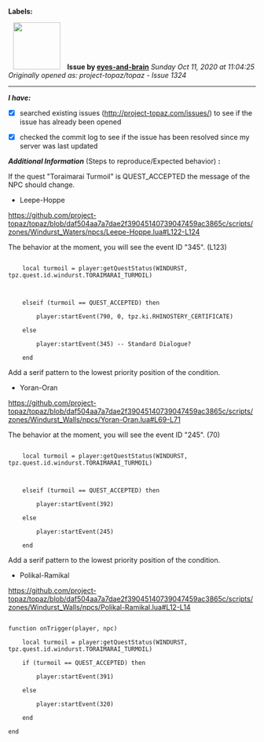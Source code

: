 **Labels:**



<a href="https://github.com/eyes-and-brain"><img src="https://avatars0.githubusercontent.com/u/71148313?v=4" width="96" height="96" hspace="10"></img></a> **Issue by [eyes-and-brain](https://github.com/eyes-and-brain)**
_Sunday Oct 11, 2020 at 11:04:25_
_Originally opened as: project-topaz/topaz - Issue 1324_

----

<!-- place 'x' mark between square [] brackets to checkmark box -->
**_I have:_**

- [x] searched existing issues (http://project-topaz.com/issues/) to see if the issue has already been opened
- [x] checked the commit log to see if the issue has been resolved since my server was last updated

**_Additional Information_** (Steps to reproduce/Expected behavior) **:** 

If the quest "Toraimarai Turmoil" is QUEST_ACCEPTED the message of the NPC should change.

- Leepe-Hoppe
https://github.com/project-topaz/topaz/blob/daf504aa7a7dae2f39045140739047459ac3865c/scripts/zones/Windurst_Waters/npcs/Leepe-Hoppe.lua#L122-L124
The behavior at the moment, you will see the event ID "345".  (L123)
```
    local turmoil = player:getQuestStatus(WINDURST, tpz.quest.id.windurst.TORAIMARAI_TURMOIL)

    elseif (turmoil == QUEST_ACCEPTED) then
        player:startEvent(790, 0, tpz.ki.RHINOSTERY_CERTIFICATE)
    else
        player:startEvent(345) -- Standard Dialogue?
    end
```
Add a serif pattern to the lowest priority position of the condition.

- Yoran-Oran
https://github.com/project-topaz/topaz/blob/daf504aa7a7dae2f39045140739047459ac3865c/scripts/zones/Windurst_Walls/npcs/Yoran-Oran.lua#L69-L71
The behavior at the moment, you will see the event ID "245".  (70)
```
    local turmoil = player:getQuestStatus(WINDURST, tpz.quest.id.windurst.TORAIMARAI_TURMOIL)

    elseif (turmoil == QUEST_ACCEPTED) then
        player:startEvent(392)
    else
        player:startEvent(245)
    end
```
Add a serif pattern to the lowest priority position of the condition.

- Polikal-Ramikal
https://github.com/project-topaz/topaz/blob/daf504aa7a7dae2f39045140739047459ac3865c/scripts/zones/Windurst_Walls/npcs/Polikal-Ramikal.lua#L12-L14
```
function onTrigger(player, npc)
    local turmoil = player:getQuestStatus(WINDURST, tpz.quest.id.windurst.TORAIMARAI_TURMOIL)
    if (turmoil == QUEST_ACCEPTED) then
        player:startEvent(391)
    else
        player:startEvent(320)
    end
end
```

